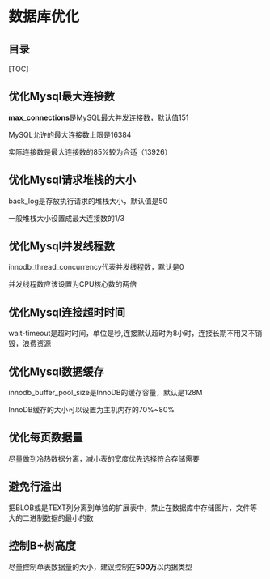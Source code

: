 # 数据库优化

## 目录

[TOC]

## 优化Mysql最大连接数

**max_connections**是MySQL最大并发连接数，默认值151

MySQL允许的最大连接数上限是16384

实际连接数是最大连接数的85%较为合适（13926）



## 优化Mysql请求堆栈的大小

back_log是存放执行请求的堆栈大小，默认值是50

一般堆栈大小设置成最大连接数的1/3



## 优化Mysql并发线程数

innodb_thread_concurrency代表并发线程数，默认是0

并发线程数应该设置为CPU核心数的两倍



## 优化Mysql连接超时时间

wait-timeout是超时时间，单位是秒,连接默认超时为8小时，连接长期不用又不销毁，浪费资源



## 优化Mysql数据缓存

innodb_buffer_pool_size是InnoDB的缓存容量，默认是128M

InnoDB缓存的大小可以设置为主机内存的70%~80%



## 优化每页数据量

尽量做到冷热数据分离，减小表的宽度优先选择符合存储需要



## 避免行溢出

把BLOB或是TEXT列分离到单独的扩展表中，禁止在数据库中存储图片，文件等大的二进制数据的最小的数



## 控制B+树高度

尽量控制单表数据量的大小，建议控制在**500万**以内据类型


